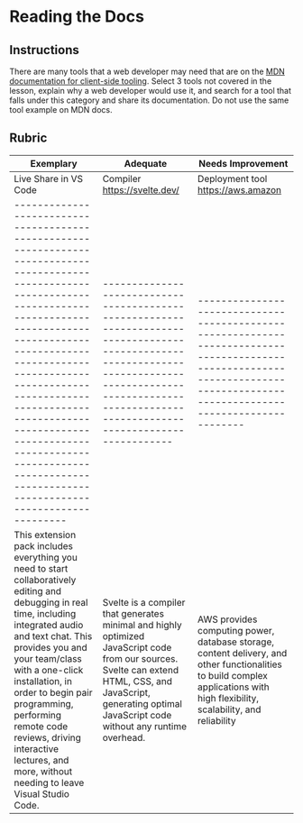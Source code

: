 # Reading the Docs

## Instructions

There are many tools that a web developer may need that are on the [MDN documentation for client-side tooling](https://developer.mozilla.org/docs/Learn/Tools_and_testing/Understanding_client-side_tools/Overview). Select 3 tools not covered in the lesson, explain why a web developer would use it, and search for a tool that falls under this category and share its documentation. Do not use the same tool example on MDN docs.

## Rubric

| Exemplary                                                                                                                                                                                                                                                                                                                                                                             | Adequate                                                                                                                                                                                                         | Needs Improvement                                                                                                                                                             |
| ------------------------------------------------------------------------------------------------------------------------------------------------------------------------------------------------------------------------------------------------------------------------------------------------------------------------------------------------------------------------------------- | ---------------------------------------------------------------------------------------------------------------------------------------------------------------------------------------------------------------- | ----------------------------------------------------------------------------------------------------------------------------------------------------------------------------- |
| Live Share in VS Code                                                                                                                                                                                                                                                                                                                                                                 | Compiler https://svelte.dev/                                                                                                                                                                                     | Deployment tool https://aws.amazon                                                                                                                                            |
| ------------------------------------------------------------------------------------------------------------------------------------------------------------------------------------------------------------------------------------------------------------------------------------------------------------------------------------------------------------------------------------- | ---------------------------------------------------------------------------------------------------------------------------------------------------------------------------------------------------------------- | ----------------------------------------------------------------------------------------------------------------------------------------------------------------------------- |
| This extension pack includes everything you need to start collaboratively editing and debugging in real time, including integrated audio and text chat. This provides you and your team/class with a one-click installation, in order to begin pair programming, performing remote code reviews, driving interactive lectures, and more, without needing to leave Visual Studio Code. | Svelte is a compiler that generates minimal and highly optimized JavaScript code from our sources. Svelte can extend HTML, CSS, and JavaScript, generating optimal JavaScript code without any runtime overhead. | AWS provides computing power, database storage, content delivery, and other functionalities to build complex applications with high flexibility, scalability, and reliability |
